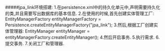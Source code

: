 #####jpa_link环境搭建:
 1.在persistence.xml中的持久化单元中,声明需要持久化的类,并且需要写出数据库的基本信息.
 2.在使用的时候,首先创建实体管理工厂:
 EntityManagerFactory
       entityManagerFactory = Persistence.createEntityManagerFactory("jpa_link");
 3.然后,根据工厂创建实体管理器:
 		EntityManager entityManager = entityManagerFactory.createEntityManager();
 4.然后开启事务.
 5.执行需求.
 6.提交事务.
 7.关闭工厂和管理器. 